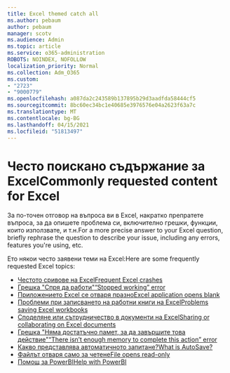 ```yaml
---
title: Excel themed catch all
ms.author: pebaum
author: pebaum
manager: scotv
ms.audience: Admin
ms.topic: article
ms.service: o365-administration
ROBOTS: NOINDEX, NOFOLLOW
localization_priority: Normal
ms.collection: Adm_O365
ms.custom:
- "2723"
- "9000779"
ms.openlocfilehash: a087da2c243589b137895b29d3aadfda58444cf5
ms.sourcegitcommit: 8bc60ec34bc1e40685e3976576e04a2623f63a7c
ms.translationtype: MT
ms.contentlocale: bg-BG
ms.lasthandoff: 04/15/2021
ms.locfileid: "51813497"
---
```

# <a name="commonly-requested-content-for-excel"></a><span data-ttu-id="f0636-102">Често поискано съдържание за Excel</span><span class="sxs-lookup"><span data-stu-id="f0636-102">Commonly requested content for Excel</span></span>

<span data-ttu-id="f0636-103">За по-точен отговор на въпроса ви в Excel, накратко препратете въпроса, за да опишете проблема си, включително грешки, функции, които използвате, и т.н.</span><span class="sxs-lookup"><span data-stu-id="f0636-103">For a more precise answer to your Excel question, briefly rephrase the question to describe your issue, including any errors, features you're using, etc.</span></span> 

<span data-ttu-id="f0636-104">Ето някои често заявени теми на Excel:</span><span class="sxs-lookup"><span data-stu-id="f0636-104">Here are some frequently requested Excel topics:</span></span>

- [<span data-ttu-id="f0636-105">Честото сривове на Excel</span><span class="sxs-lookup"><span data-stu-id="f0636-105">Frequent Excel crashes</span></span>](https://support.office.com/article/Excel-not-responding-hangs-freezes-or-stops-working-37E7D3C9-9E84-40BF-A805-4CA6853A1FF4)
- [<span data-ttu-id="f0636-106">Грешка "Спря да работи"</span><span class="sxs-lookup"><span data-stu-id="f0636-106">“Stopped working” error</span></span>](https://support.office.com/client/52bd7985-4e99-4a35-84c8-2d9b8301a2fa)
- [<span data-ttu-id="f0636-107">Приложението Excel се отваря празно</span><span class="sxs-lookup"><span data-stu-id="f0636-107">Excel application opens blank</span></span>](https://docs.microsoft.com/office/troubleshoot/excel/excel-opens-blank)
- [<span data-ttu-id="f0636-108">Проблеми при записването на работни книги на Excel</span><span class="sxs-lookup"><span data-stu-id="f0636-108">Problems saving Excel workbooks</span></span>](https://docs.microsoft.com/office/troubleshoot/excel/issue-when-save-excel-workbooks)
- [<span data-ttu-id="f0636-109">Споделяне или сътрудничество в документи на Excel</span><span class="sxs-lookup"><span data-stu-id="f0636-109">Sharing or collaborating on Excel documents</span></span>](https://support.office.com/article/7152aa8b-b791-414c-a3bb-3024e46fb104)
- [<span data-ttu-id="f0636-110">Грешка "Няма достатъчно памет, за да завършите това действие"</span><span class="sxs-lookup"><span data-stu-id="f0636-110">“There isn’t enough memory to complete this action” error</span></span>](https://docs.microsoft.com/office/troubleshoot/excel/available-resources-errors)
- [<span data-ttu-id="f0636-111">Какво представлява автоматичното запитане?</span><span class="sxs-lookup"><span data-stu-id="f0636-111">What is AutoSave?</span></span>](https://support.office.com/article/6d6bd723-ebfd-4e40-b5f6-ae6e8088f7a5)
- [<span data-ttu-id="f0636-112">Файлът отваря само за четене</span><span class="sxs-lookup"><span data-stu-id="f0636-112">File opens read-only</span></span>](https://support.office.com/article/why-did-my-file-open-read-only-3ab4b792-da50-4b38-8628-14c64e1f1d15)
- [<span data-ttu-id="f0636-113">Помощ за PowerBI</span><span class="sxs-lookup"><span data-stu-id="f0636-113">Help with PowerBI</span></span>](https://powerbi.microsoft.com/support/)